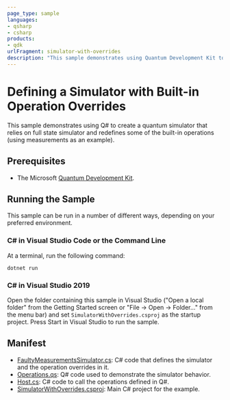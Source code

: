 ```yaml
---
page_type: sample
languages:
- qsharp
- csharp
products:
- qdk
urlFragment: simulator-with-overrides
description: "This sample demonstrates using Quantum Development Kit to create a quantum simulator that relies on full state simulator and redefines some of the built-in operations (measurements)."
---
```


# Defining a Simulator with Built-in Operation Overrides

This sample demonstrates using Q# to create a quantum simulator that relies on full state simulator and redefines some of the built-in operations (using measurements as an example).

## Prerequisites

- The Microsoft [Quantum Development Kit](https://docs.microsoft.com/azure/quantum/install-overview-qdk/).

## Running the Sample

This sample can be run in a number of different ways, depending on your preferred environment.

### C# in Visual Studio Code or the Command Line

At a terminal, run the following command:

```dotnetcli
dotnet run
```

### C# in Visual Studio 2019

Open the folder containing this sample in Visual Studio ("Open a local folder" from the Getting Started screen or "File → Open → Folder..." from the menu bar) and set `SimulatorWithOverrides.csproj` as the startup project.
Press Start in Visual Studio to run the sample. 

## Manifest

- [FaultyMeasurementsSimulator.cs](https://github.com/microsoft/Quantum/blob/main/samples/runtime/simulator-with-overrides/FaultyMeasurementsSimulator.cs): C# code that defines the simulator and the operation overrides in it.
- [Operations.qs](https://github.com/microsoft/Quantum/blob/main/samples/runtime/simulator-with-overrides/Operations.qs): Q# code used to demonstrate the simulator behavior.
- [Host.cs](https://github.com/microsoft/Quantum/blob/main/samples/runtime/simulator-with-overrides/Host.cs): C# code to call the operations defined in Q#.
- [SimulatorWithOverrides.csproj](https://github.com/microsoft/Quantum/blob/main/samples/simulationruntime/simulator-with-overrides/SimulatorWithOverrides.csproj): Main C# project for the example.
